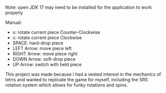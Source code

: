 Note: open JDK 17 may need to be installed for the application to work properly

Manual:
- x: rotate current piece Counter-Clockwise
- c: rotate current piece Clockwise
- SPACE: hard-drop piece
- LEFT Arrow: move piece left
- RIGHT Arrow: move piece right
- DOWN Arrow: soft-drop piece
- UP Arrow: switch with held piece

This project was made because I had a vested interest in the mechanics of tetris and wanted to replicate the game for myself, including the SRS rotation system which allows for funky rotations and spins.
